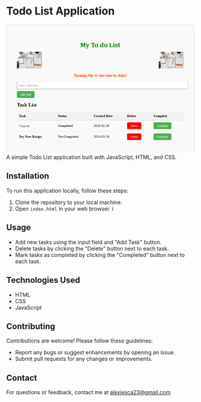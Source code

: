 # Todo List Application

![Alt text](https://github.com/Jescaalex/To-do_List_webapp/blob/main/Myapp.png)
A simple Todo List application built with JavaScript, HTML, and CSS.

## Installation

To run this application locally, follow these steps:

1. Clone the repository to your local machine.
2. Open `index.html` in your web browser.
i
## Usage

- Add new tasks using the input field and "Add Task" button.
- Delete tasks by clicking the "Delete" button next to each task.
- Mark tasks as completed by clicking the "Completed" button next to each task.

## Technologies Used

- HTML
- CSS
- JavaScript

## Contributing

Contributions are welcome! Please follow these guidelines:
- Report any bugs or suggest enhancements by opening an issue.
- Submit pull requests for any changes or improvements.

## Contact

For questions or feedback, contact me at alexjesca23@gmail.com
